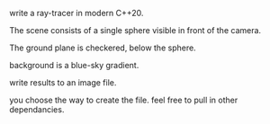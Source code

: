 write a ray-tracer in modern C++20.

The scene consists of a single sphere visible in front of the camera.

The ground plane is checkered, below the sphere.

background is a blue-sky gradient.

write results to an image file.

you choose the way to create the file. feel free to pull in other dependancies.
